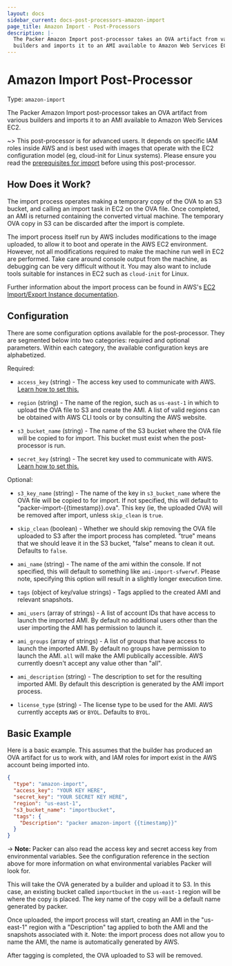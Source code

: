 ```yaml
---
layout: docs
sidebar_current: docs-post-processors-amazon-import
page_title: Amazon Import - Post-Processors
description: |-
  The Packer Amazon Import post-processor takes an OVA artifact from various
  builders and imports it to an AMI available to Amazon Web Services EC2.
---
```


# Amazon Import Post-Processor

Type: `amazon-import`

The Packer Amazon Import post-processor takes an OVA artifact from various builders and imports it to an AMI available to Amazon Web Services EC2.

~> This post-processor is for advanced users. It depends on specific IAM roles inside AWS and is best used with images that operate with the EC2 configuration model (eg, cloud-init for Linux systems). Please ensure you read the [prerequisites for import](http://docs.aws.amazon.com/AWSEC2/latest/UserGuide/VMImportPrerequisites.html) before using this post-processor.

## How Does it Work?

The import process operates making a temporary copy of the OVA to an S3 bucket, and calling an import task in EC2 on the OVA file. Once completed, an AMI is returned containing the converted virtual machine. The temporary OVA copy in S3 can be discarded after the import is complete.

The import process itself run by AWS includes modifications to the image uploaded, to allow it to boot and operate in the AWS EC2 environment. However, not all modifications required to make the machine run well in EC2 are performed. Take care around console output from the machine, as debugging can be very difficult without it. You may also want to include tools suitable for instances in EC2 such as `cloud-init` for Linux.

Further information about the import process can be found in AWS's [EC2 Import/Export Instance documentation](http://docs.aws.amazon.com/AWSEC2/latest/UserGuide/instances_of_your_vm.html).

## Configuration

There are some configuration options available for the post-processor. They are
segmented below into two categories: required and optional parameters.
Within each category, the available configuration keys are alphabetized.

Required:

- `access_key` (string) - The access key used to communicate with AWS. [Learn
    how to set this.](/docs/builders/amazon.html#specifying-amazon-credentials)

- `region` (string) - The name of the region, such as `us-east-1` in which to upload the OVA file to S3 and create the AMI. A list of valid regions can be obtained with AWS CLI tools or by consulting the AWS website.

- `s3_bucket_name` (string) - The name of the S3 bucket where the OVA file will be copied to for import. This bucket must exist when the post-processor is run.

- `secret_key` (string) - The secret key used to communicate with AWS. [Learn
    how to set this.](/docs/builders/amazon.html#specifying-amazon-credentials)

Optional:

- `s3_key_name` (string) - The name of the key in `s3_bucket_name` where the OVA file will be copied to for import. If not specified, this will default to "packer-import-{{timestamp}}.ova". This key (ie, the uploaded OVA) will be removed after import, unless `skip_clean` is `true`.

- `skip_clean` (boolean) - Whether we should skip removing the OVA file uploaded to S3 after the import process has completed. "true" means that we should leave it in the S3 bucket, "false" means to clean it out. Defaults to `false`.

- `ami_name` (string) - The name of the ami within the console. If not specified, this will default to something like `ami-import-sfwerwf`. Please note, specifying this option will result in a slightly longer execution time.

- `tags` (object of key/value strings) - Tags applied to the created AMI and
    relevant snapshots.

- `ami_users` (array of strings) - A list of account IDs that have access to launch the imported AMI. By default no additional users other than the user importing the AMI has permission to launch it.

- `ami_groups` (array of strings) - A list of groups that have access to launch the imported AMI. By default no groups have permission to launch the AMI. `all` will make the AMI publically accessible. AWS currently doesn't accept any value other than "all".

- `ami_description` (string) - The description to set for the resulting imported AMI. By default this description is generated by the AMI import process.

- `license_type` (string) - The license type to be used for the AMI. AWS currently accepts `AWS` or `BYOL`. Defaults to `BYOL`.

## Basic Example

Here is a basic example. This assumes that the builder has produced an OVA artifact for us to work with, and IAM roles for import exist in the AWS account being imported into.

```json
{
  "type": "amazon-import",
  "access_key": "YOUR KEY HERE",
  "secret_key": "YOUR SECRET KEY HERE",
  "region": "us-east-1",
  "s3_bucket_name": "importbucket",
  "tags": {
    "Description": "packer amazon-import {{timestamp}}"
  }
}
```

-> **Note:** Packer can also read the access key and secret access key from
environmental variables. See the configuration reference in the section above
for more information on what environmental variables Packer will look for.

This will take the OVA generated by a builder and upload it to S3. In this case, an existing bucket called `importbucket` in the `us-east-1` region will be where the copy is placed. The key name of the copy will be a default name generated by packer.

Once uploaded, the import process will start, creating an AMI in the "us-east-1" region with a "Description" tag applied to both the AMI and the snapshots associated with it. Note: the import process does not allow you to name the AMI, the name is automatically generated by AWS.

After tagging is completed, the OVA uploaded to S3 will be removed.
